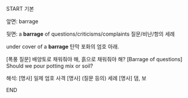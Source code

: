 START
기본

앞면:
barrage

뒷면:
a **barrage** of questions/criticisms/complaints 
질문/비난/항의 세례

under cover of a **barrage**
탄막 포화의 엄호 아래.

[폭풍 질문] 배양토로 채워줘야 해, 흙으로 채워줘야 해?
[Barrage of questions] Should we pour potting mix or soil?

해석:
[명사] 일제 엄호 사격
[명사] (질문 등의) 세례
[명사] 댐, 보
<!--ID: 1739505833760-->
END